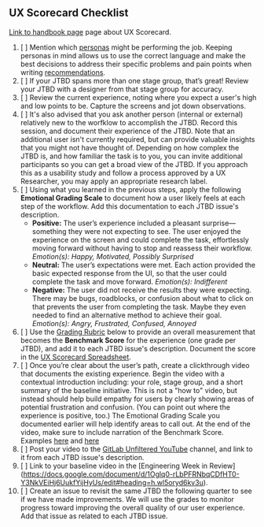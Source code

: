 <!--
 
# The issue title should be: Part 1: UX Scorecard for [STAGE GROUP] - [JTBD]] 

-->

## UX Scorecard Checklist

[Link to handbook page](https://about.gitlab.com/handbook/engineering/ux/experience-baseline-recommendations/) page about UX Scorecard.
1. [ ] Mention which [personas](https://about.gitlab.com/handbook/marketing/product-marketing/roles-personas/) might be performing the job. Keeping personas in mind allows us to use the correct language and make the best decisions to address their specific problems and pain points when writing [recommendations](https://about.gitlab.com/handbook/engineering/ux/experience-baseline-recommendations/#part-2-experience-recommendations).
1. [ ]  If your JTBD spans more than one stage group, that’s great! Review your JTBD with a designer from that stage group for accuracy.
1. [ ]  Review the current experience, noting where you expect a user's high and low points to be. Capture the screens and jot down observations.
1. [ ]  It's also advised that you ask another person (internal or external) relatively new to the worfklow to accomplish the JTBD. Record this session, and document their experience of the JTBD. Note that an additional user isn't currently required, but can provide valuable insights that you might not have thought of. Depending on how complex the JTBD is, and how familiar the task is to you, you can invite additional participants so you can get a broad view of the JTBD. If you approach this as a usability study and follow a process approved by a UX Researcher, you may apply an appropriate research label.
1. [ ]  Using what you learned in the previous steps, apply the following **Emotional Grading Scale** to document how a user likely feels at each step of the workflow. Add this documentation to each JTBD issue's description.
    - **Positive:** The user’s experience included a pleasant surprise&mdash;something they were not expecting to see. The user enjoyed the experience on the screen and could complete the task, effortlessly moving forward without having to stop and reassess their workflow. *Emotion(s): Happy, Motivated, Possibly Surprised*
    - **Neutral:** The user’s expectations were met. Each action provided the basic expected response from the UI, so that the user could complete the task and move forward. *Emotion(s): Indifferent*
    - **Negative:** The user did not receive the results they were expecting. There may be bugs, roadblocks, or confusion about what to click on that prevents the user from completing the task. Maybe they even needed to find an alternative method to achieve their goal. *Emotion(s): Angry, Frustrated, Confused, Annoyed*
1. [ ]  Use the [Grading Rubric](#grading-rubric) below to provide an overall measurement that becomes the **Benchmark Score** for the experience (one grade per JTBD), and add it to each JTBD issue's description. Document the score in the [UX Scorecard Spreadsheet](https://docs.google.com/spreadsheets/d/1iw5oj12QdLHOADV8P6ICE3P1U32eKMstpkIR4sPJRTo/edit#gid=0).
1. [ ]  Once you’re clear about the user’s path, create a clickthrough video that documents the existing experience. Begin the video with a contextual introduction including: your role, stage group, and a short summary of the baseline initiative. This is not a "how to" video, but instead should help build empathy for users by clearly showing areas of potential frustration and confusion. (You can point out where the experience is positive, too.) The Emotional Grading Scale you documented earlier will help identify areas to call out. At the end of the video, make sure to include narration of the Benchmark Score. Examples [here](https://www.youtube.com/watch?v=wCnpEGhS8uk&feature=youtu.be) and [here](https://www.youtube.com/watch?v=MkTOwTxsoL8)
1. [ ]  Post your video to the [GitLab Unfiltered YouTube](https://www.youtube.com/channel/UCMtZ0sc1HHNtGGWZFDRTh5A) channel, and link to it from each JTBD issue's description.
1. [ ]  Link to your baseline video in the [Engineering Week in Review] (https://docs.google.com/document/d/1Oglq0-rLbPFRNbqCDfHT0-Y3NkVEiHj6UukfYijHyUs/edit#heading=h.wl5oryd6kv3u).
1. [ ]  Create an issue to revisit the same JTBD the following quarter to see if we have made improvements. We will use the grades to monitor progress toward improving the overall quality of our user experience. Add that issue as related to each JTBD issue.
